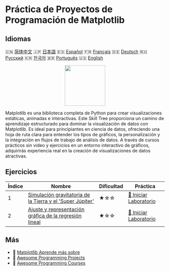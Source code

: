# Práctica de Proyectos de Programación de Matplotlib

## Idiomas

🇨🇳 [简体中文](README_zh.md) 🇯🇵 [日本語](README_ja.md) 🇪🇸 [Español](README_es.md) 🇫🇷 [Français](README_fr.md) 🇩🇪 [Deutsch](README_de.md) 🇷🇺 [Русский](README_ru.md) 🇰🇷 [한국어](README_ko.md) 🇧🇷 [Português](README_pt.md) 🇺🇸 [English](README.md) 

<div align="center">
<img width="128px" src="https://file.labex.io/path/6PDQ0G40CdCX.png">
</div>

Matplotlib es una biblioteca completa de Python para crear visualizaciones estáticas, animadas e interactivas. Este Skill Tree proporciona un camino de aprendizaje estructurado para dominar la visualización de datos con Matplotlib. Es ideal para principiantes en ciencia de datos, ofreciendo una hoja de ruta clara para entender los tipos de gráficos, la personalización y la integración en flujos de trabajo de análisis de datos. A través de cursos prácticos sin video y ejercicios en un entorno interactivo de gráficos, adquirirás experiencia real en la creación de visualizaciones de datos atractivas.

## Ejercicios

|   Índice | Nombre                                                                                                                                               | Dificultad   | Práctica                                                                                                          |
|----------|------------------------------------------------------------------------------------------------------------------------------------------------------|--------------|-------------------------------------------------------------------------------------------------------------------|
|        1 | [Simulación gravitatoria de la Tierra y el 'Super Júpiter'](https://labex.io/es/courses/project-gravitational-simulation-of-earth-and-super-jupiter) | ★☆☆          | [🚀 Iniciar Laboratorio](https://labex.io/es/courses/project-gravitational-simulation-of-earth-and-super-jupiter) |
|        2 | [Ajuste y representación gráfica de la regresión lineal](https://labex.io/es/courses/project-linear-regression-fitting-and-plotting)                 | ★☆☆          | [🚀 Iniciar Laboratorio](https://labex.io/es/courses/project-linear-regression-fitting-and-plotting)              |

## Más

- 🔗 [Matplotlib Aprende más sobre](https://labex.io/es/skilltrees/matplotlib)
- 🔗 [Awesome Programming Projects](https://github.com/labex-labs/awesome-programming-projects)
- 🔗 [Awesome Programming Courses](https://github.com/labex-labs/awesome-programming-courses)

